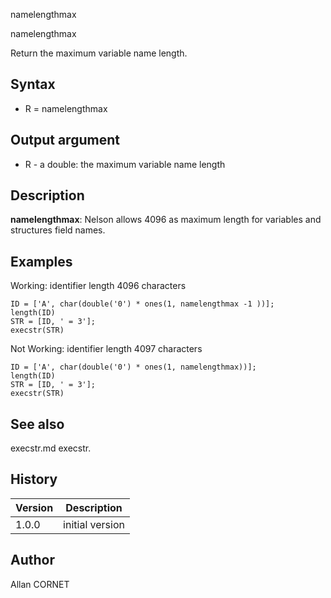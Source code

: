 



namelengthmax


namelengthmax

Return the maximum variable name length.

## Syntax

- R = namelengthmax

## Output argument

 - R - a double: the maximum variable name length

## Description


  <p><b>namelengthmax</b>: Nelson allows 4096 as maximum length for variables and structures field names.</p>


## Examples

Working: identifier length 4096 characters
```Nelson
ID = ['A', char(double('0') * ones(1, namelengthmax -1 ))];
length(ID)
STR = [ID, ' = 3'];
execstr(STR)
```
Not Working: identifier length 4097 characters
```Nelson
ID = ['A', char(double('0') * ones(1, namelengthmax))];
length(ID)
STR = [ID, ' = 3'];
execstr(STR)
```

## See also

execstr.md execstr.
## History

|Version|Description|
|------|------|
|1.0.0|initial version|


## Author

Allan CORNET



